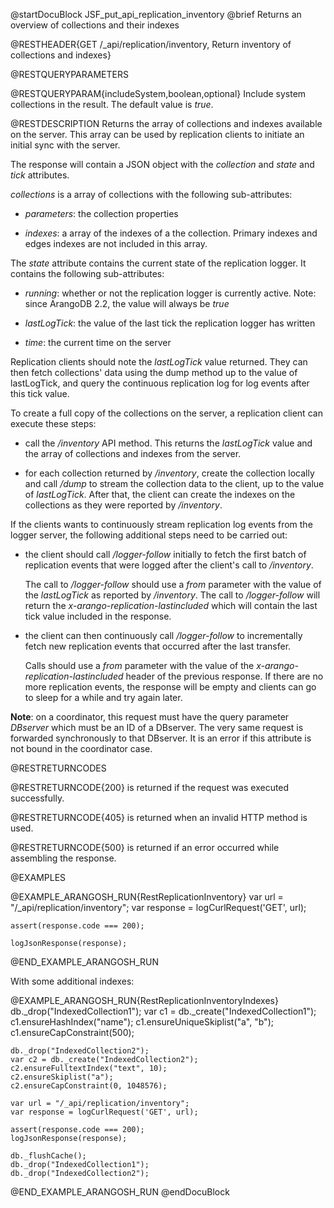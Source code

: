 
@startDocuBlock JSF_put_api_replication_inventory
@brief Returns an overview of collections and their indexes

@RESTHEADER{GET /_api/replication/inventory, Return inventory of collections and indexes}

@RESTQUERYPARAMETERS

@RESTQUERYPARAM{includeSystem,boolean,optional}
Include system collections in the result. The default value is *true*.

@RESTDESCRIPTION
Returns the array of collections and indexes available on the server. This
array can be used by replication clients to initiate an initial sync with the
server.

The response will contain a JSON object with the *collection* and *state* and
*tick* attributes.

*collections* is a array of collections with the following sub-attributes:

- *parameters*: the collection properties

- *indexes*: a array of the indexes of a the collection. Primary indexes and edges indexes
   are not included in this array.

The *state* attribute contains the current state of the replication logger. It
contains the following sub-attributes:

- *running*: whether or not the replication logger is currently active. Note:
  since ArangoDB 2.2, the value will always be *true*

- *lastLogTick*: the value of the last tick the replication logger has written

- *time*: the current time on the server

Replication clients should note the *lastLogTick* value returned. They can then
fetch collections' data using the dump method up to the value of lastLogTick, and
query the continuous replication log for log events after this tick value.

To create a full copy of the collections on the server, a replication client
can execute these steps:

- call the */inventory* API method. This returns the *lastLogTick* value and the
  array of collections and indexes from the server.

- for each collection returned by */inventory*, create the collection locally and
  call */dump* to stream the collection data to the client, up to the value of
  *lastLogTick*.
  After that, the client can create the indexes on the collections as they were
  reported by */inventory*.

If the clients wants to continuously stream replication log events from the logger
server, the following additional steps need to be carried out:

- the client should call */logger-follow* initially to fetch the first batch of
  replication events that were logged after the client's call to */inventory*.

  The call to */logger-follow* should use a *from* parameter with the value of the
  *lastLogTick* as reported by */inventory*. The call to */logger-follow* will return the
  *x-arango-replication-lastincluded* which will contain the last tick value included
  in the response.

- the client can then continuously call */logger-follow* to incrementally fetch new
  replication events that occurred after the last transfer.

  Calls should use a *from* parameter with the value of the *x-arango-replication-lastincluded*
  header of the previous response. If there are no more replication events, the
  response will be empty and clients can go to sleep for a while and try again
  later.

**Note**: on a coordinator, this request must have the query parameter
*DBserver* which must be an ID of a DBserver.
The very same request is forwarded synchronously to that DBserver.
It is an error if this attribute is not bound in the coordinator case.

@RESTRETURNCODES

@RESTRETURNCODE{200}
is returned if the request was executed successfully.

@RESTRETURNCODE{405}
is returned when an invalid HTTP method is used.

@RESTRETURNCODE{500}
is returned if an error occurred while assembling the response.

@EXAMPLES

@EXAMPLE_ARANGOSH_RUN{RestReplicationInventory}
    var url = "/_api/replication/inventory";
    var response = logCurlRequest('GET', url);

    assert(response.code === 200);

    logJsonResponse(response);
@END_EXAMPLE_ARANGOSH_RUN

With some additional indexes:

@EXAMPLE_ARANGOSH_RUN{RestReplicationInventoryIndexes}
    db._drop("IndexedCollection1");
    var c1 = db._create("IndexedCollection1");
    c1.ensureHashIndex("name");
    c1.ensureUniqueSkiplist("a", "b");
    c1.ensureCapConstraint(500);

    db._drop("IndexedCollection2");
    var c2 = db._create("IndexedCollection2");
    c2.ensureFulltextIndex("text", 10);
    c2.ensureSkiplist("a");
    c2.ensureCapConstraint(0, 1048576);

    var url = "/_api/replication/inventory";
    var response = logCurlRequest('GET', url);

    assert(response.code === 200);
    logJsonResponse(response);

    db._flushCache();
    db._drop("IndexedCollection1");
    db._drop("IndexedCollection2");
@END_EXAMPLE_ARANGOSH_RUN
@endDocuBlock
